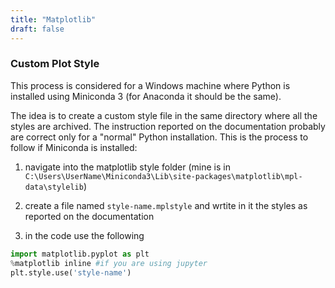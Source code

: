 ```yaml
---
title: "Matplotlib"
draft: false
---
```


### Custom Plot Style

This process is considered for a Windows machine where Python is installed using Miniconda 3 (for Anaconda it should be the same).

The idea is to create a custom style file in the same directory where all the styles are archived. The instruction reported on the documentation probably are correct only for a "normal" Python installation. This is the process to follow if Miniconda is installed:

1.  navigate into the matplotlib style folder (mine is in `C:\Users\UserName\Miniconda3\Lib\site-packages\matplotlib\mpl-data\stylelib`)

2.  create a file named `style-name.mplstyle` and wrtite in it the styles as reported on the documentation

3.  in the code use the following

```python
import matplotlib.pyplot as plt
%matplotlib inline #if you are using jupyter
plt.style.use('style-name')
```
